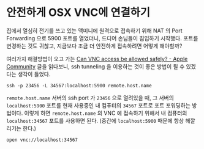 # 안전하게 OSX VNC에 연결하기

집에서 열심히 전기를 쓰고 있는 맥미니에 원격으로 접속하기 위해 NAT 의 Port Forwarding 으로 5900 포트를 열었더니, 드디어 손님들이 침입하기 시작했다. 포트를 변경하는 것도 귀찮고, 지금보다 조금 더 안전하게 접속하려면 어떻게 해야할까?

여러가지 해결방법이 오고 가는 
[Can VNC access be allowed safely? - Apple Community](https://discussions.apple.com/thread/7593615) 글을 
읽다보니, ssh tunneling 을 이용하는 것이 좋은 방법이 될 수 있겠다는 생각이 들었다.

```
ssh -p 23456 -L 34567:localhost:5900 remote.host.name
```

`remote.host.name` 서버의 ssh port 가 `23456` 으로 열려있을 때, 그 서버의 `localhost:5900` 포트를 
현재 사용중인 내 컴퓨터의 `34567` 포트로 포트 포워딩하는 방법이다. 
이렇게 하면 `remote.host.name` 의 VNC 에 접속하기 위해서 내 컴퓨터의 `localhost:34567` 포트를 사용하면 된다.
(중간에 `localhost:5900` 때문에 항상 헤깔리기는 한다.)

```
open vnc://localhost:34567
```